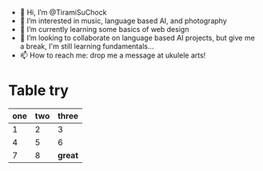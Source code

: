 - 👋 Hi, I’m @TiramiSuChock
- 👀 I’m interested in music, language based AI, and photography
- 🌱 I’m currently learning some basics of web design
- 💞️ I’m looking to collaborate on language based AI projects, but give me a break, I'm still learning fundamentals...
- 📫 How to reach me: drop me a message at ukulele arts!

# Table try

| one | two | three |
| --- | --- | --- |
|1|2|3|
|4|5|6|
| 7 | 8 | **great** | 



<!---
TiramiSuChock/TiramiSuChock is a ✨ special ✨ repository because its `README.md` (this file) appears on your GitHub profile.
You can click the Preview link to take a look at your changes.
--->

